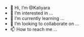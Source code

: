 - 👋 Hi, I’m @Kaliyara
- 👀 I’m interested in ...
- 🌱 I’m currently learning ...
- 💞️ I’m looking to collaborate on ...
- 📫 How to reach me ...

<!---
Kaliyara/Kaliyara is a ✨ special ✨ repository because its `README.md` (this file) appears on your GitHub profile.
You can click the Preview link to take a look at your changes.
--->
